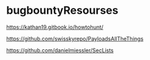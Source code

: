 # bugbountyResourses

https://kathan19.gitbook.io/howtohunt/

https://github.com/swisskyrepo/PayloadsAllTheThings

https://github.com/danielmiessler/SecLists
